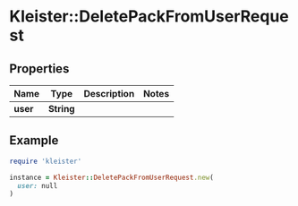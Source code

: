 # Kleister::DeletePackFromUserRequest

## Properties

| Name | Type | Description | Notes |
| ---- | ---- | ----------- | ----- |
| **user** | **String** |  |  |

## Example

```ruby
require 'kleister'

instance = Kleister::DeletePackFromUserRequest.new(
  user: null
)
```

